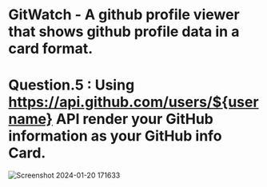 # GitWatch - A github profile viewer that shows github profile data in a card format.

# Question.5 : Using  https://api.github.com/users/${username} API render your GitHub information as your GitHub info Card.

![Screenshot 2024-01-20 171633](https://github.com/usaketh/GitWatch/assets/64151405/aa447fd8-fd3f-47b4-a4d4-efe6cd2d513a)

